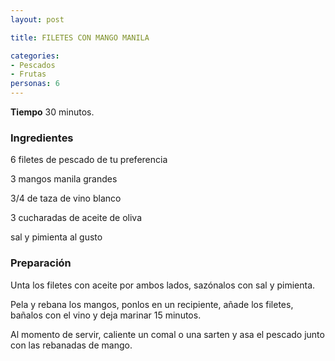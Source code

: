 ```yaml
---
layout: post

title: FILETES CON MANGO MANILA

categories:
- Pescados
- Frutas
personas: 6 
---
```


<b>Tiempo</b> 30 minutos.

<h3>Ingredientes</h3>
6 filetes de pescado de tu preferencia

3 mangos manila grandes

3/4 de taza de vino blanco

3 cucharadas de aceite de oliva

sal y pimienta al gusto

<h3>Preparación</h3>
Unta los filetes con aceite por ambos lados, sazónalos con sal y pimienta.

Pela y rebana los mangos, ponlos en un recipiente, añade los filetes, bañalos con el vino y deja marinar 15 minutos.

Al momento de servir, caliente un comal o una sarten y asa el pescado junto con las rebanadas de mango.